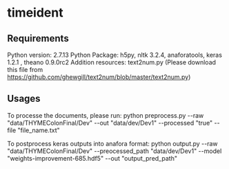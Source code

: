 # timeident

## Requirements
Python version: 2.7.13
Python Package: h5py, nltk 3.2.4, anaforatools, keras 1.2.1 , theano 0.9.0rc2
Addition resources: text2num.py (Please download this file from https://github.com/ghewgill/text2num/blob/master/text2num.py)

## Usages
To processe the documents, please run:
python preprocess.py --raw "data/THYMEColonFinal/Dev" --out "data/dev/Dev1" --processed "true" --file "file_name.txt"

To postprocess keras outputs into anafora format:
python output.py --raw "data/THYMEColonFinal/Dev" --preocessed_path "data/dev/Dev1" --model "weights-improvement-685.hdf5" --out "output_pred_path"


